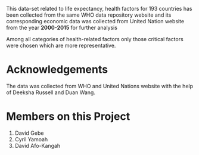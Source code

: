 This data-set related to life expectancy, health factors for 193 countries has been collected from the same WHO data repository website and its corresponding economic data was collected from United Nation website from the year **2000-2015** for further analysis

Among all categories of health-related factors only those critical factors were chosen which are more representative.

# Acknowledgements 

The data was collected from WHO and United Nations website with the help of Deeksha Russell and Duan Wang. 

# Members on this Project
1. David Gebe
2. Cyril Yamoah
3. David Afo-Kangah
